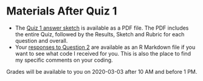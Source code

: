 # Materials After Quiz 1

- The [Quiz 1 answer sketch](https://github.com/THOMASELOVE/2020-432/blob/master/quizzes/postquiz1/quiz1_with_sketch.pdf) is available as a PDF file. The PDF includes the entire Quiz, followed by the Results, Sketch and Rubric for each question and overall. 
- Your [responses to Question 2](https://github.com/THOMASELOVE/2020-432/blob/master/quizzes/postquiz1/quiz1_checkquestion2code.Rmd) are available as an R Markdown file if you want to see what code I received for you. This is also the place to find my specific comments on your coding.

Grades will be available to you on 2020-03-03 after 10 AM and before 1 PM.




